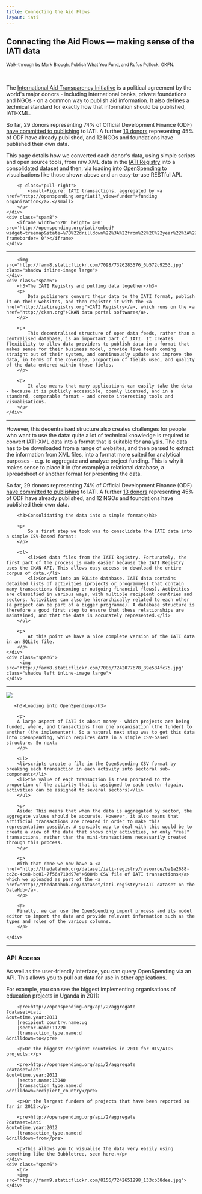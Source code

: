 ```yaml
---
title: Connecting the Aid Flows
layout: iati
---
```


<h2>Connecting the Aid Flows &mdash; making sense of the IATI data</h2>

<p class="pull-right">
    <small>Walk-through by Mark Brough, Publish What You Fund, and Rufus Pollock, OKFN.</small>
</p>

<br/>

<div class="row">
    <div class="span4">
        <p>
            The <a href="http://aidtransparency.net">International Aid Transparency Initiative</a> 
            is a political agreement by the world's major donors - including international banks, private foundations and NGOs - on a common way to publish aid information. It also defines a technical standard for exactly how that information should be published, IATI-XML.
        </p>
        <p>
            So far, 29 donors representing 74% of Official Development Finance (ODF) 
            <a href="http://aidtransparency.net/implementation">have committed to publishing</a> to IATI. A further <a href="http://iatiregistry.org/group">13 donors</a> representing 45% of ODF have already published, and 12 NGOs and foundations have published their own data.
        </p>
        <p>
            This page details how we converted each donor's data, using simple scripts and open source tools, from raw XML data in the <a href="http://iatiregistry.org/">IATI Registry</a> into a consolidated dataset and then, via loading into <a href="http://openspending.org/">OpenSpending</a> to visualisations like those shown above and an easy-to-use RESTful API. 
        </p>

        <p class="pull-right">
            <small>Figure: IATI transactions, aggregated by <a href="http://openspending.org/iati?_view=funder">funding organization</a>.</small>
        </p>
    </div>
    <div class="span8">
        <iframe width='620' height='400' src='http://openspending.org/iati/embed?widget=treemap&state=%7B%22drilldown%22%3A%22from%22%2C%22year%22%3A%222011%22%2C%22cuts%22%3A%7B%22transaction_type%22%3A%22d%22%7D%7D&width=620&height=400' frameborder='0'></iframe>
    </div>
</div>

<hr>

<div class="row">
    <div class="span6">
        
        <img src="http://farm8.staticflickr.com/7098/7326283576_6b572c9253.jpg" class="shadow inline-image large">
    </div>
    <div class="span6">
        <h3>The IATI Registry and pulling data together</h3>
        <p>
            Data publishers convert their data to the IATI format, publish it on their websites, and then register it with the <a href="http://iatiregistry.org">IATI Registry</a>, which runs on the <a href="http://ckan.org">CKAN data portal software</a>.
        </p>

        <p>
            This decentralised structure of open data feeds, rather than a centralised database, is an important part of IATI. It creates flexibility to allow data providers to publish data in a format that makes sense for their business model, provide live feeds coming straight out of their system, and continuously update and improve the data, in terms of the coverage, proportion of fields used, and quality of the data entered within those fields.
        </p>

        <p>
            It also means that many applications can easily take the data - because it is publicly accessible, openly licensed, and in a standard, comparable format - and create interesting tools and visualisations.
        </p>
    </div>
</div>

<hr>

<div class="row">
    <div class="span6">
        <p>
            However, this decentralised structure also creates challenges for people who want to use the data: quite a lot of technical knowledge is required to convert IATI-XML data into a format that is suitable for analysis. The data has to be downloaded from a range of websites, and then parsed to extract the information from XML files, into a format more suited for analytical purposes - e.g. to aggregate and analyze project funding. This is why it makes sense to place it in (for example) a relational database, a spreadsheet or another format for presenting the data.
        </p>
        <p>
            So far, 29 donors representing 74% of Official Development Finance (ODF) 
            <a href="http://aidtransparency.net/implementation">have committed to publishing</a> to IATI. A further <a href="http://iatiregistry.org/group">13 donors</a> representing 45% of ODF have already published, and 12 NGOs and foundations have published their own data.
        </p>

        <h3>Consolidating the data into a simple format</h3>

        <p>
            So a first step we took was to consolidate the IATI data into a simple CSV-based format:
        </p>

        <ol>
            <li>Get data files from the IATI Registry. Fortunately, the first part of the process is made easier because the IATI Registry uses the CKAN API. This allows easy access to download the entire corpus of data.</li>
            <li>Convert into an SQLite database. IATI data contains detailed lists of activities (projects or programmes) that contain many transactions (incoming or outgoing financial flows). Activities are classified in various ways, with multiple recipient countries and sectors. Activities can also be hierarchically related to each other (a project can be part of a bigger programme). A database structure is therefore a good first step to ensure that these relationships are maintained, and that the data is accurately represented.</li>
        </ol>

        <p>
            At this point we have a nice complete version of the IATI data in an SQLite file.
        </p>
    </div>
    <div class="span6">
         <img src="http://farm8.staticflickr.com/7086/7242077678_89e584fc75.jpg" class="shadow left inline-image large">
    </div>
</div>

<hr>

<div class="row">
    <div class="span6">
        <img src="http://farm9.staticflickr.com/8151/7242077310_61b07942dd.jpg" class="shadow left inline-image large">
    </div>
    <div class="span6"> 

       <h3>Loading into OpenSpending</h3>

        <p>
        A large aspect of IATI is about money - which projects are being funded, where, and transactions from one organisation (the funder) to another (the implementer). So a natural next step was to get this data into OpenSpending, which requires data in a simple CSV-based structure. So next:
        </p>

        <ul>
        <li>scripts create a file in the OpenSpending CSV format by breaking each transaction in each activity into sectoral sub-components</li>
        <li>the value of each transaction is then prorated to the proportion of the activity that is assigned to each sector (again, activities can be assigned to several sectors)</li>
        </ul>

        <p>
        Aside: This means that when the data is aggregated by sector, the aggregate values should be accurate. However, it also means that artificial transactions are created in order to make this representation possible. A sensible way to deal with this would be to create a view of the data that shows only activities, or only "real" transactions, rather than the mini-transactions necessarily created through this process.
        </p>

        <p>
        With that done we now have a <a href="http://thedatahub.org/dataset/iati-registry/resource/ba1a2688-cc2c-4ce8-bc01-7f56a710d97e">600Mb CSV file of IATI transactions</a> which we uploaded as part of the <a href="http://thedatahub.org/dataset/iati-registry">IATI dataset on the DataHub</a>.
        </p>

        <p>
        Finally, we can use the OpenSpending import process and its model editor to import the data and provide relevant information such as the types and roles of the various columns.
        </p>

    </div>
</div>
<hr>
<div class="row">
    <div class="span6">
        <h3>API Access</h3>
        <p>
            As well as the user-friendly interface, you can query OpenSpending via an API. This allows you to pull out data for use in other applications.
        </p>
        <p>
            For example, you can see the biggest implementing organisations of education projects in Uganda in 2011:
        </p>

        <pre>http://openspending.org/api/2/aggregate
    ?dataset=iati
    &cut=time.year:2011
        |recipient_country.name:ug
        |sector.name:11220
        |transaction_type.name:d
    &drilldown=to</pre>

        <p>Or the biggest recipient countries in 2011 for HIV/AIDS projects:</p>

        <pre>http://openspending.org/api/2/aggregate
    ?dataset=iati
    &cut=time.year:2011
        |sector.name:13040
        |transaction_type.name:d
    &drilldown=recipient_country</pre>

        <p>Or the largest funders of projects that have been reported so far in 2012:</p>

        <pre>http://openspending.org/api/2/aggregate
    ?dataset=iati
    &cut=time.year:2012
        |transaction_type.name:d
    &drilldown=from</pre>

        <p>This allows you to visualise the data very easily using something like the Bubbletree, seen here.</p>
    </div>
    <div class="span6"> 
        <br>
        <img src="http://farm9.staticflickr.com/8156/7242651298_133cb38dee.jpg">
    </div>
</div>